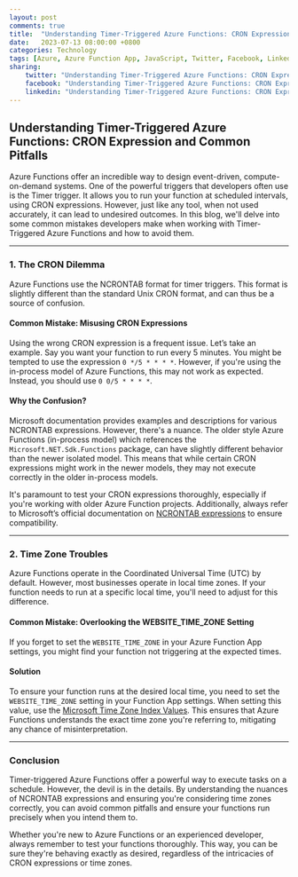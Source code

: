 ```yaml
---
layout: post
comments: true
title:  "Understanding Timer-Triggered Azure Functions: CRON Expression and Common Pitfalls"
date:   2023-07-13 08:00:00 +0800
categories: Technology
tags: [Azure, Azure Function App, JavaScript, Twitter, Facebook, LinkedIn]
sharing:
    twitter: "Understanding Timer-Triggered Azure Functions: CRON Expression and Common Pitfalls"
    facebook: "Understanding Timer-Triggered Azure Functions: CRON Expression and Common Pitfalls"
    linkedin: "Understanding Timer-Triggered Azure Functions: CRON Expression and Common Pitfalls"
---
```


## Understanding Timer-Triggered Azure Functions: CRON Expression and Common Pitfalls

Azure Functions offer an incredible way to design event-driven, compute-on-demand systems. One of the powerful triggers that developers often use is the Timer trigger. It allows you to run your function at scheduled intervals, using CRON expressions. However, just like any tool, when not used accurately, it can lead to undesired outcomes. In this blog, we'll delve into some common mistakes developers make when working with Timer-Triggered Azure Functions and how to avoid them.

---

### **1. The CRON Dilemma**

Azure Functions use the NCRONTAB format for timer triggers. This format is slightly different than the standard Unix CRON format, and can thus be a source of confusion.

#### **Common Mistake: Misusing CRON Expressions**

Using the wrong CRON expression is a frequent issue. Let’s take an example. Say you want your function to run every 5 minutes. You might be tempted to use the expression `0 */5 * * * *`. However, if you're using the in-process model of Azure Functions, this may not work as expected. Instead, you should use `0 0/5 * * * *`.

#### **Why the Confusion?**

Microsoft documentation provides examples and descriptions for various NCRONTAB expressions. However, there's a nuance. The older style Azure Functions (in-process model) which references the `Microsoft.NET.Sdk.Functions` package, can have slightly different behavior than the newer isolated model. This means that while certain CRON expressions might work in the newer models, they may not execute correctly in the older in-process models.

It's paramount to test your CRON expressions thoroughly, especially if you're working with older Azure Function projects. Additionally, always refer to Microsoft’s official documentation on [NCRONTAB expressions](https://learn.microsoft.com/en-us/azure/azure-functions/functions-bindings-timer?tabs=python-v2%2Cin-process&pivots=programming-language-csharp#ncrontab-expressions) to ensure compatibility.

---

### **2. Time Zone Troubles**

Azure Functions operate in the Coordinated Universal Time (UTC) by default. However, most businesses operate in local time zones. If your function needs to run at a specific local time, you'll need to adjust for this difference.

#### **Common Mistake: Overlooking the WEBSITE_TIME_ZONE Setting**

If you forget to set the `WEBSITE_TIME_ZONE` in your Azure Function App settings, you might find your function not triggering at the expected times.

#### **Solution**

To ensure your function runs at the desired local time, you need to set the `WEBSITE_TIME_ZONE` setting in your Function App settings. When setting this value, use the [Microsoft Time Zone Index Values](https://learn.microsoft.com/en-us/previous-versions/windows/embedded/ms912391(v=winembedded.11)?redirectedfrom=MSDN). This ensures that Azure Functions understands the exact time zone you're referring to, mitigating any chance of misinterpretation.

---

### **Conclusion**

Timer-triggered Azure Functions offer a powerful way to execute tasks on a schedule. However, the devil is in the details. By understanding the nuances of NCRONTAB expressions and ensuring you're considering time zones correctly, you can avoid common pitfalls and ensure your functions run precisely when you intend them to.

Whether you're new to Azure Functions or an experienced developer, always remember to test your functions thoroughly. This way, you can be sure they're behaving exactly as desired, regardless of the intricacies of CRON expressions or time zones.